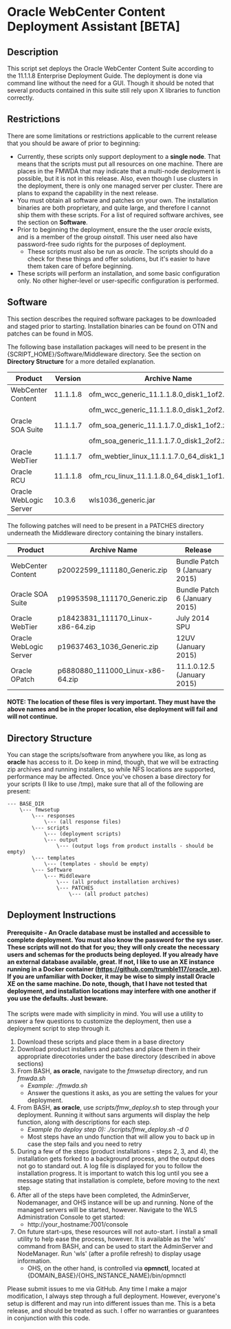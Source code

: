 # Oracle WebCenter Content Deployment Assistant [BETA]

## Description
This script set deploys the Oracle WebCenter Content Suite according to the 11.1.1.8 Enterprise Deployment Guide. The deployment is done via command line without the need for a GUI. Though it should be noted that several products contained in this suite still rely upon X libraries to function correctly.

## Restrictions
There are some limitations or restrictions applicable to the current release that you should be aware of prior to beginning:

* Currently, these scripts only support deployment to a **single node**. That means that the scripts must put all resources on one machine. There are places in the FMWDA that may indicate that a multi-node deployment is possible, but it is not in this release. Also, even though I use clusters in the deployment, there is only one managed server per cluster. There are plans to expand the capability in the next release.
* You must obtain all software and patches on your own. The installation binaries are both proprietary, and quite large, and therefore I cannot ship them with these scripts. For a list of required software archives, see the section on **Software**.
* Prior to beginning the deployment, ensure the the user *oracle* exists, and is a member of the group *oinstall*. This user need also have password-free sudo rights for the purposes of deployment. 
	* These scripts must also be run as *oracle*. The scripts should do a check for these things and offer solutions, but it's easier to have them taken care of before beginning.
* These scripts will perform an installation, and some basic configuration only. No other higher-level or user-specific configuration is performed.

## Software
This section describes the required software packages to be downloaded and staged prior to starting. Installation binaries can be found on OTN and patches can be found in MOS.

The following base installation packages will need to be present in the {SCRIPT_HOME}/Software/Middleware directory. See the section on **Directory Structure** for a more detailed explanation.

| Product | Version | Archive Name |
| ------- | ------- | ------------ |
| WebCenter Content | 11.1.1.8 | ofm_wcc_generic_11.1.1.8.0_disk1_1of2.zip |
|                   |          | ofm_wcc_generic_11.1.1.8.0_disk1_2of2.zip |
| Oracle SOA Suite | 11.1.1.7 | ofm_soa_generic_11.1.1.7.0_disk1_1of2.zip |
|            |          | ofm_soa_generic_11.1.1.7.0_disk1_2of2.zip |
| Oracle WebTier | 11.1.1.7 | ofm_webtier_linux_11.1.1.7.0_64_disk1_1of1.zip |
| Oracle RCU | 11.1.1.8 | ofm_rcu_linux_11.1.1.8.0_64_disk1_1of1.zip |
| Oracle WebLogic Server | 10.3.6 | wls1036_generic.jar |

The following patches will need to be present in a PATCHES directory underneath the Middleware directory containing the binary installers.

| Product | Archive Name | Release |
| ------- | ------------ | ------------ |
| WebCenter Content | p20022599_111180_Generic.zip | Bundle Patch 9 (January 2015) |
| Oracle SOA Suite | p19953598_111170_Generic.zip | Bundle Patch 6 (January 2015) |
| Oracle WebTier | p18423831_111170_Linux-x86-64.zip | July 2014 SPU |
| Oracle WebLogic Server | p19637463_1036_Generic.zip | 12UV (January 2015) |
| Oracle OPatch | p6880880_111000_Linux-x86-64.zip | 11.1.0.12.5 (January 2015) |

#### NOTE: The location of these files is very important. They must have the above names and be in the proper location, else deployment will fail and will not continue.

## Directory Structure
You can stage the scripts/software from anywhere you like, as long as **oracle** has access to it. Do keep in mind, though, that we will be extracting zip archives and running installers, so while NFS locations are supported, performance may be affected. Once you've chosen a base directory for your scripts (I like to use /tmp), make sure that all of the following are present:

```
--- BASE_DIR
	\--- fmwsetup
		\--- responses
			\--- (all response files)
		\--- scripts
			\--- (deployment scripts)
			\--- output
				\--- (output logs from product installs - should be empty)
		\--- templates
			\--- (templates - should be empty)
		\--- Software
			\--- Middleware
				\--- (all product installation archives)
				\--- PATCHES
					\--- (all product patches)
```

## Deployment Instructions
#### Prerequisite - An Oracle database must be installed and accessible to complete deployment. You must also know the password for the sys user. These scripts will not do that for you; they will only create the necessary users and schemas for the products being deployed. If you already have an external database available, great. If not, I like to use an XE instance running in a Docker container (https://github.com/trumble117/oracle_xe). If you are unfamiliar with Docker, it may be wise to simply install Oracle XE on the same machine. Do note, though, that I have not tested that deployment, and installation locations may interfere with one another if you use the defaults. Just beware.

The scripts were made with simplicity in mind. You will use a utility to answer a few questions to customize the deployment, then use a deployment script to step through it.

1. Download these scripts and place them in a base directory
2. Download product installers and patches and place them in their appropriate direcotories under the base directory (described in above sections)
3. From BASH, **as oracle**, navigate to the *fmwsetup* directory, and run *fmwda.sh*
	- *Example: ./fmwda.sh*
	- Answer the questions it asks, as you are setting the values for your deployment.
4. From BASH, **as oracle**, use *scripts/fmw_deploy.sh* to step through your deployment. Running it without sans arguments will display the help function, along with descriptions for each step.
	- *Example (to deploy step 0): ./scripts/fmw_deploy.sh -d 0*
	- Most steps have an undo function that will allow you to back up in case the step fails and you need to retry
5. During a few of the steps (product installations - steps 2, 3, and 4), the installation gets forked to a background process, and the output does not go to standard out. A log file is displayed for you to follow the installation progress. It is important to watch this log until you see a message stating that installation is complete, before moving to the next step.
6. After all of the steps have been completed, the AdminServer, Nodemanager, and OHS instance will be up and running. None of the managed servers will be started, however. Navigate to the WLS Administration Console to get started:
	- http://your_hostname:7001/console
7. On future start-ups, these resources will not auto-start. I install a small utility to help ease the process, however. It is available as the 'wls' command from BASH, and can be used to start the AdminServer and NodeManager. Run 'wls' (after a profile refresh) to display usage information.
	- OHS, on the other hand, is controlled via **opmnctl**, located at {DOMAIN_BASE}/{OHS_INSTANCE_NAME}/bin/opmnctl

Please submit issues to me via GitHub. Any time I make a major modification, I always step through a full deployment. However, everyone's setup is different and may run into different issues than me. This is a beta release, and should be treated as such. I offer no warranties or guarantees in conjunction with this code.